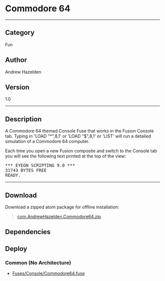 # Commodore 64
___

## Category
Fun

## Author
Andrew Hazelden

## Version
1.0

___

## Description
<p>A Commodore 64 themed Console Fuse that works in the Fusion Console tab. Typing in 'LOAD "*",8,1' or 'LOAD "$",8,1' or 'LIST' will run a detailed simulation of a Commodore 64 computer.</p>

<p>Each time you open a new Fusion composite and switch to the Console tab you will see the following text printed at the top of the view:</p>

<pre>
*** EYEON SCRIPTING 9.0 ***
31743 BYTES FREE
READY.
</pre>

___

## Download

Download a zipped atom package for offline installation:
> [com.AndrewHazelden.Commodore64.zip](https://gitlab.com/WeSuckLess/Reactor/-/archive/master/Reactor-master.zip?path=Atoms/com.AndrewHazelden.Commodore64)  

## Dependencies

## Deploy

### Common (No Architecture)

<ul>
<li><a href="https://gitlab.com/WeSuckLess/Reactor/-/blob/master/Atoms/com.AndrewHazelden.Commodore64/Fuses/Console/Commodore64.fuse?ref_type=heads">Fuses/Console/Commodore64.fuse</a></li>
</ul>
